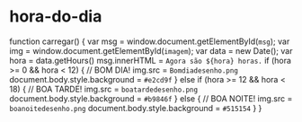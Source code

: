# hora-do-dia


function carregar() {
    var msg = window.document.getElementById(`msg`);
    var img = window.document.getElementById(`imagem`);
    var data = new Date();
    var hora = data.getHours()
    msg.innerHTML = `Agora são ${hora} horas.`
    if (hora >= 0 && hora < 12) {
        // BOM DIA!
        img.src = `Bomdiadesenho.png`
        document.body.style.background = `#e2cd9f`
    } else if (hora >= 12 && hora < 18) {
        // BOA TARDE!
        img.src = `boatardedesenho.png`
        document.body.style.background = `#b9846f`
    } else {
        // BOA NOITE!
        img.src = `boanoitedesenho.png`
        document.body.style.background = `#515154`
    }
}
